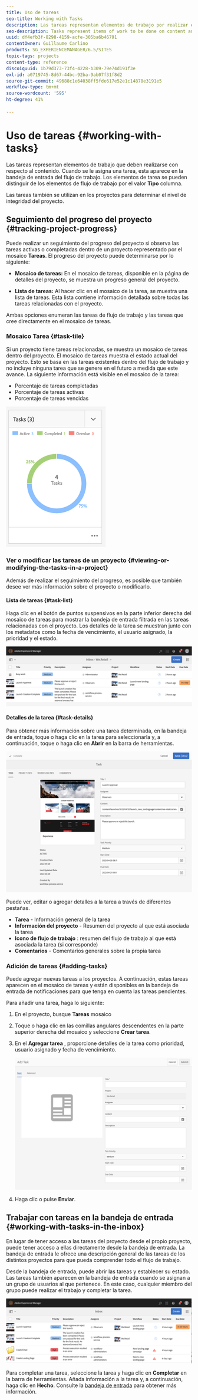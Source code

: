 ```yaml
---
title: Uso de tareas
seo-title: Working with Tasks
description: Las tareas representan elementos de trabajo por realizar en el contenido y se utilizan en los proyectos para determinar el nivel de compleción de las tareas actuales
seo-description: Tasks represent items of work to be done on content and are used in projects to determine the level of completeness of current tasks
uuid: df4efb3f-8298-4159-acfe-305ba6b46791
contentOwner: Guillaume Carlino
products: SG_EXPERIENCEMANAGER/6.5/SITES
topic-tags: projects
content-type: reference
discoiquuid: 1b79d373-73f4-4228-b309-79e74d191f3e
exl-id: a0719745-8d67-44bc-92ba-9ab07f31f8d2
source-git-commit: 49688c1e64038ff5fde617e52e1c14878e3191e5
workflow-type: tm+mt
source-wordcount: '595'
ht-degree: 41%

---
```



# Uso de tareas {#working-with-tasks}

Las tareas representan elementos de trabajo que deben realizarse con respecto al contenido. Cuando se le asigna una tarea, esta aparece en la bandeja de entrada del flujo de trabajo. Los elementos de tarea se pueden distinguir de los elementos de flujo de trabajo por el valor **Tipo** columna.

Las tareas también se utilizan en los proyectos para determinar el nivel de integridad del proyecto.

## Seguimiento del progreso del proyecto {#tracking-project-progress}

Puede realizar un seguimiento del progreso del proyecto si observa las tareas activas o completadas dentro de un proyecto representado por el mosaico **Tareas**. El progreso del proyecto puede determinarse por lo siguiente:

* **Mosaico de tareas:** En el mosaico de tareas, disponible en la página de detalles del proyecto, se muestra un progreso general del proyecto.

* **Lista de tareas:** Al hacer clic en el mosaico de la tarea, se muestra una lista de tareas. Esta lista contiene información detallada sobre todas las tareas relacionadas con el proyecto.

Ambas opciones enumeran las tareas de flujo de trabajo y las tareas que cree directamente en el mosaico de tareas.

### Mosaico Tarea {#task-tile}

Si un proyecto tiene tareas relacionadas, se muestra un mosaico de tareas dentro del proyecto. El mosaico de tareas muestra el estado actual del proyecto. Esto se basa en las tareas existentes dentro del flujo de trabajo y no incluye ninguna tarea que se genere en el futuro a medida que este avance. La siguiente información está visible en el mosaico de la tarea:

* Porcentaje de tareas completadas
* Porcentaje de tareas activas
* Porcentaje de tareas vencidas

![Mosaico Tareas](assets/project-tile-tasks.png)

### Ver o modificar las tareas de un proyecto {#viewing-or-modifying-the-tasks-in-a-project}

Además de realizar el seguimiento del progreso, es posible que también desee ver más información sobre el proyecto o modificarlo.

#### Lista de tareas {#task-list}

Haga clic en el botón de puntos suspensivos en la parte inferior derecha del mosaico de tareas para mostrar la bandeja de entrada filtrada en las tareas relacionadas con el proyecto. Los detalles de la tarea se muestran junto con los metadatos como la fecha de vencimiento, el usuario asignado, la prioridad y el estado.

![Bandeja de entrada de tarea de proyecto](assets/project-tasks.png)

#### Detalles de la tarea {#task-details}

Para obtener más información sobre una tarea determinada, en la bandeja de entrada, toque o haga clic en la tarea para seleccionarla y, a continuación, toque o haga clic en **Abrir** en la barra de herramientas.

![Detalles de tarea](assets/project-task-detail.png)

Puede ver, editar o agregar detalles a la tarea a través de diferentes pestañas.

* **Tarea** - Información general de la tarea
* **Información del proyecto** - Resumen del proyecto al que está asociada la tarea
* **Icono de flujo de trabajo** : resumen del flujo de trabajo al que está asociada la tarea (si corresponde)
* **Comentarios** - Comentarios generales sobre la propia tarea

### Adición de tareas {#adding-tasks}

Puede agregar nuevas tareas a los proyectos. A continuación, estas tareas aparecen en el mosaico de tareas y están disponibles en la bandeja de entrada de notificaciones para que tenga en cuenta las tareas pendientes.

Para añadir una tarea, haga lo siguiente:

1. En el proyecto, busque **Tareas** mosaico
1. Toque o haga clic en las comillas angulares descendentes en la parte superior derecha del mosaico y seleccione **Crear tarea**.
1. En el **Agregar tarea** , proporcione detalles de la tarea como prioridad, usuario asignado y fecha de vencimiento.

   ![Agregar una tarea](assets/project-add-task.png)

1. Haga clic o pulse **Enviar**.

## Trabajar con tareas en la bandeja de entrada {#working-with-tasks-in-the-inbox}

En lugar de tener acceso a las tareas del proyecto desde el propio proyecto, puede tener acceso a ellas directamente desde la bandeja de entrada. La bandeja de entrada le ofrece una descripción general de las tareas de los distintos proyectos para que pueda comprender todo el flujo de trabajo.

Desde la bandeja de entrada, puede abrir las tareas y establecer su estado. Las tareas también aparecen en la bandeja de entrada cuando se asignan a un grupo de usuarios al que pertenece. En este caso, cualquier miembro del grupo puede realizar el trabajo y completar la tarea.

![Bandeja de entrada](assets/project-inbox.png)

Para completar una tarea, seleccione la tarea y haga clic en **Completar** en la barra de herramientas. Añada información a la tarea y, a continuación, haga clic en **Hecho**. Consulte la [bandeja de entrada](/help/sites-authoring/inbox.md) para obtener más información.
